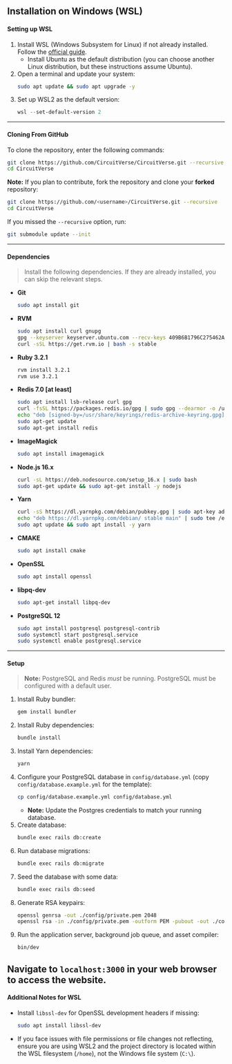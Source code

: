 ## Installation on Windows (WSL)
#### Setting up WSL
1. Install WSL (Windows Subsystem for Linux) if not already installed. Follow the [official guide](https://learn.microsoft.com/en-us/windows/wsl/install).
   - Install Ubuntu as the default distribution (you can choose another Linux distribution, but these instructions assume Ubuntu).
2. Open a terminal and update your system:
   ```bash
   sudo apt update && sudo apt upgrade -y
   ```
3. Set up WSL2 as the default version:
   ```powershell
   wsl --set-default-version 2
   ```
---
#### Cloning From GitHub
To clone the repository, enter the following commands:
```bash
git clone https://github.com/CircuitVerse/CircuitVerse.git --recursive
cd CircuitVerse
```
**Note:** If you plan to contribute, fork the repository and clone your **forked** repository:
```bash
git clone https://github.com/<username>/CircuitVerse.git --recursive
cd CircuitVerse
```
If you missed the `--recursive` option, run:
```bash
git submodule update --init
```
---
#### Dependencies
> Install the following dependencies. If they are already installed, you can skip the relevant steps.
- **Git**
   ```bash
   sudo apt install git
   ```
- **RVM**
   ```bash
   sudo apt install curl gnupg
   gpg --keyserver keyserver.ubuntu.com --recv-keys 409B6B1796C275462A1703113804BB82D39DC0E3 7D2BAF1CF37B13E2069D6956105BD0E739499BDB
   curl -sSL https://get.rvm.io | bash -s stable
   ```
- **Ruby 3.2.1**
   ```bash
   rvm install 3.2.1
   rvm use 3.2.1
   ```
- **Redis 7.0 [at least]**
   ```bash
   sudo apt install lsb-release curl gpg
   curl -fsSL https://packages.redis.io/gpg | sudo gpg --dearmor -o /usr/share/keyrings/redis-archive-keyring.gpg
   echo "deb [signed-by=/usr/share/keyrings/redis-archive-keyring.gpg] https://packages.redis.io/deb $(lsb_release -cs) main" | sudo tee /etc/apt/sources.list.d/redis.list
   sudo apt-get update
   sudo apt-get install redis
   ```
- **ImageMagick**
   ```bash
   sudo apt install imagemagick
   ```
- **Node.js 16.x**
   ```bash
   curl -sL https://deb.nodesource.com/setup_16.x | sudo bash
   sudo apt-get update && sudo apt-get install -y nodejs
   ```
- **Yarn**
   ```bash
   curl -sS https://dl.yarnpkg.com/debian/pubkey.gpg | sudo apt-key add -
   echo "deb https://dl.yarnpkg.com/debian/ stable main" | sudo tee /etc/apt/sources.list.d/yarn.list
   sudo apt update && sudo apt install -y yarn
   ```
- **CMAKE**
   ```bash
   sudo apt install cmake
   ```
- **OpenSSL**
   ```bash
   sudo apt install openssl
   ```
- **libpq-dev**
   ```bash
   sudo apt-get install libpq-dev
   ```
- **PostgreSQL 12**
   ```bash
   sudo apt install postgresql postgresql-contrib
   sudo systemctl start postgresql.service
   sudo systemctl enable postgresql.service
   ```
---
#### Setup
> **Note:** PostgreSQL and Redis *must* be running. PostgreSQL must be configured with a default user.
1. Install Ruby bundler:
   ```bash
   gem install bundler
   ```
2. Install Ruby dependencies:
   ```bash
   bundle install
   ```
3. Install Yarn dependencies:
   ```bash
   yarn
   ```
4. Configure your PostgreSQL database in `config/database.yml` (copy `config/database.example.yml` for the template):
   ```bash
   cp config/database.example.yml config/database.yml
   ```
   - **Note:** Update the Postgres credentials to match your running database.
5. Create database:
   ```bash
   bundle exec rails db:create
   ```
6. Run database migrations:
   ```bash
   bundle exec rails db:migrate
   ```
7. Seed the database with some data:
   ```bash
   bundle exec rails db:seed
   ```
8. Generate RSA keypairs:
   ```bash
   openssl genrsa -out ./config/private.pem 2048
   openssl rsa -in ./config/private.pem -outform PEM -pubout -out ./config/public.pem
   ```
9. Run the application server, background job queue, and asset compiler:
   ```bash
   bin/dev
   ```
Navigate to `localhost:3000` in your web browser to access the website.
---
#### Additional Notes for WSL
- Install `libssl-dev` for OpenSSL development headers if missing:
   ```bash
   sudo apt install libssl-dev
   ```
- If you face issues with file permissions or file changes not reflecting, ensure you are using WSL2 and the project directory is located within the WSL filesystem (`/home`), not the Windows file system (`C:\`).